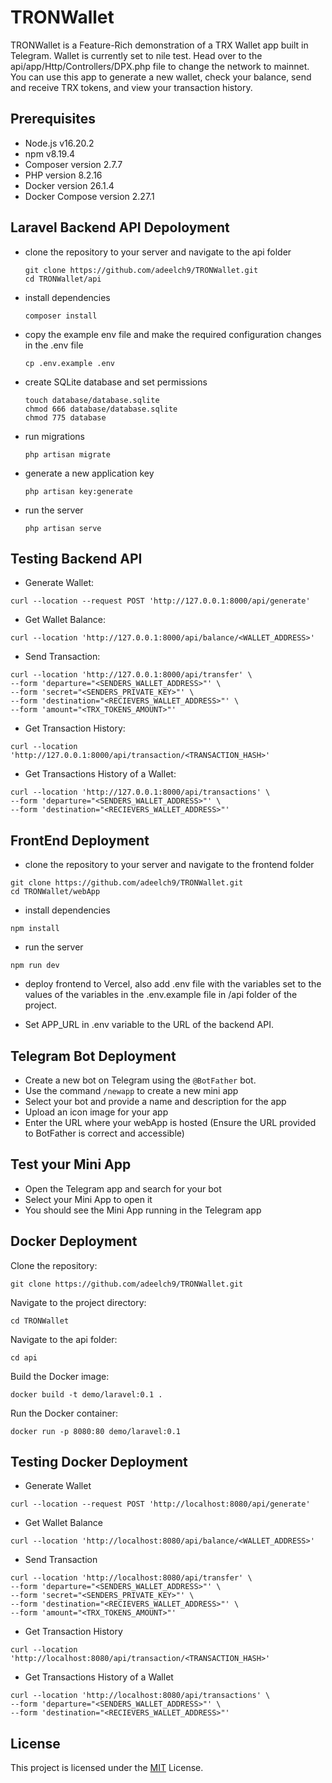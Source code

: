 # TRONWallet
TRONWallet is a Feature-Rich demonstration of a TRX Wallet app built in Telegram. Wallet is currently set to nile test. Head over to the api/app/Http/Controllers/DPX.php file to change the network to mainnet. You can use this app to generate a new wallet, check your balance, send and receive TRX tokens, and view your transaction history.

## Prerequisites
- Node.js v16.20.2 
- npm v8.19.4
- Composer version 2.7.7
- PHP version 8.2.16
- Docker version 26.1.4
- Docker Compose version 2.27.1

## Laravel Backend API Depoloyment
- clone the repository to your server and navigate to the api folder
  
  ```
  git clone https://github.com/adeelch9/TRONWallet.git
  cd TRONWallet/api
  ```

- install dependencies
  
  ```
  composer install
  ```

- copy the example env file and make the required configuration changes in the .env file
  
  ```
  cp .env.example .env
  ```

- create SQLite database and set permissions
  
  ```
  touch database/database.sqlite
  chmod 666 database/database.sqlite
  chmod 775 database
  ```

- run migrations
  
  ```
  php artisan migrate
  ```

- generate a new application key
  
  ```
  php artisan key:generate
  ```

- run the server
  
  ```
  php artisan serve
  ```

## Testing Backend API

  - Generate Wallet:
  
  ```
  curl --location --request POST 'http://127.0.0.1:8000/api/generate'
  ```

  - Get Wallet Balance:
  
  ```
  curl --location 'http://127.0.0.1:8000/api/balance/<WALLET_ADDRESS>'
  ```

  - Send Transaction:
  
  ```
  curl --location 'http://127.0.0.1:8000/api/transfer' \
--form 'departure="<SENDERS_WALLET_ADDRESS>"' \
--form 'secret="<SENDERS_PRIVATE_KEY>"' \
--form 'destination="<RECIEVERS_WALLET_ADDRESS>"' \
--form 'amount="<TRX_TOKENS_AMOUNT>"'
  ```

  - Get Transaction History:
  
  ```
  curl --location 'http://127.0.0.1:8000/api/transaction/<TRANSACTION_HASH>'
  ```

  - Get Transactions History of a Wallet:
  
  ```
  curl --location 'http://127.0.0.1:8000/api/transactions' \
--form 'departure="<SENDERS_WALLET_ADDRESS>"' \
--form 'destination="<RECIEVERS_WALLET_ADDRESS>"'
  ```


## FrontEnd Deployment

  - clone the repository to your server and navigate to the frontend folder
  
  ```
  git clone https://github.com/adeelch9/TRONWallet.git
  cd TRONWallet/webApp
  ```

  - install dependencies
  
  ```
  npm install
  ```

  - run the server
  
  ```
  npm run dev
  ```

  - deploy frontend to Vercel, also add .env file with the variables set to the values of the variables in the .env.example file in /api folder of the project.
  
  - Set APP_URL in .env variable to the URL of the backend API.
  
  
## Telegram Bot Deployment

  - Create a new bot on Telegram using the `@BotFather` bot.
  - Use the command `/newapp` to create a new mini app
  - Select your bot and provide a name and description for the app
  - Upload an icon image for your app
  - Enter the URL where your webApp is hosted (Ensure the URL provided to BotFather is correct and accessible)
  
## Test your Mini App

  - Open the Telegram app and search for your bot
  - Select your Mini App to open it
  - You should see the Mini App running in the Telegram app

## Docker Deployment

  Clone the repository:

  ```
  git clone https://github.com/adeelch9/TRONWallet.git
  ```

  Navigate to the project directory:

  ```
  cd TRONWallet
  ```

  Navigate to the api folder:

  ```
  cd api
  ```

  Build the Docker image:

  ```
  docker build -t demo/laravel:0.1 .
  ```

  Run the Docker container:

  ```
  docker run -p 8080:80 demo/laravel:0.1
  ```

## Testing Docker Deployment

  - Generate Wallet
  
  ```
  curl --location --request POST 'http://localhost:8080/api/generate'
  ```

  - Get Wallet Balance
  
  ```
  curl --location 'http://localhost:8080/api/balance/<WALLET_ADDRESS>'
  ```

  - Send Transaction
  
  ```
  curl --location 'http://localhost:8080/api/transfer' \
  --form 'departure="<SENDERS_WALLET_ADDRESS>"' \
  --form 'secret="<SENDERS_PRIVATE_KEY>"' \
  --form 'destination="<RECIEVERS_WALLET_ADDRESS>"' \
  --form 'amount="<TRX_TOKENS_AMOUNT>"'
  ```

  - Get Transaction History
  
  ```
  curl --location 'http://localhost:8080/api/transaction/<TRANSACTION_HASH>'
  ```

  - Get Transactions History of a Wallet
  
  ```
  curl --location 'http://localhost:8080/api/transactions' \
  --form 'departure="<SENDERS_WALLET_ADDRESS>"' \
  --form 'destination="<RECIEVERS_WALLET_ADDRESS>"'
  ```

  ## License

  This project is licensed under the [MIT](https://github.com/adeelch9/TRONWallet/blob/master/LICENSE) License.
